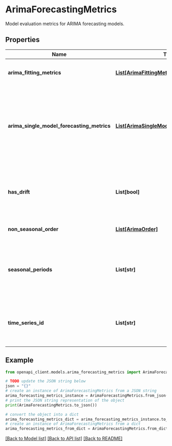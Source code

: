 # ArimaForecastingMetrics

Model evaluation metrics for ARIMA forecasting models.

## Properties

Name | Type | Description | Notes
------------ | ------------- | ------------- | -------------
**arima_fitting_metrics** | [**List[ArimaFittingMetrics]**](ArimaFittingMetrics.md) | Arima model fitting metrics. | [optional] 
**arima_single_model_forecasting_metrics** | [**List[ArimaSingleModelForecastingMetrics]**](ArimaSingleModelForecastingMetrics.md) | Repeated as there can be many metric sets (one for each model) in auto-arima and the large-scale case. | [optional] 
**has_drift** | **List[bool]** | Whether Arima model fitted with drift or not. It is always false when d is not 1. | [optional] 
**non_seasonal_order** | [**List[ArimaOrder]**](ArimaOrder.md) | Non-seasonal order. | [optional] 
**seasonal_periods** | **List[str]** | Seasonal periods. Repeated because multiple periods are supported for one time series. | [optional] 
**time_series_id** | **List[str]** | Id to differentiate different time series for the large-scale case. | [optional] 

## Example

```python
from openapi_client.models.arima_forecasting_metrics import ArimaForecastingMetrics

# TODO update the JSON string below
json = "{}"
# create an instance of ArimaForecastingMetrics from a JSON string
arima_forecasting_metrics_instance = ArimaForecastingMetrics.from_json(json)
# print the JSON string representation of the object
print(ArimaForecastingMetrics.to_json())

# convert the object into a dict
arima_forecasting_metrics_dict = arima_forecasting_metrics_instance.to_dict()
# create an instance of ArimaForecastingMetrics from a dict
arima_forecasting_metrics_from_dict = ArimaForecastingMetrics.from_dict(arima_forecasting_metrics_dict)
```
[[Back to Model list]](../README.md#documentation-for-models) [[Back to API list]](../README.md#documentation-for-api-endpoints) [[Back to README]](../README.md)


